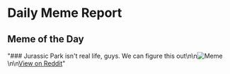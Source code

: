 # Daily Meme Report

## Meme of the Day
"### Jurassic Park isn't real life, guys. We can figure this out\n\n![Meme](https://i.redd.it/6rstp797yg2e1.png)\n\n[View on Reddit](https://redd.it/1gx9yyj)"

